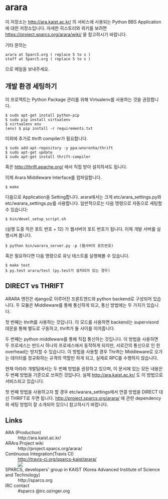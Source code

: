 arara
=====

이 저장소는 http://ara.kaist.ac.kr/ 의 서비스에 사용되는 Python BBS Application에 대한 저장소입니다.
자세한 히스토리와 위키를 보려면 https://project.sparcs.org/arara/wiki/ 을 참고하시기 바랍니다.

기타 문의는

    arara at 5parc5.org ( replace 5 to s )
    staff at 5parc5.org ( replace 5 to s )

으로 메일을 보내주세요.

개발 환경 세팅하기
-----

이 프로젝트는 Python Package 관리를 위해 Virtualenv를 사용하는 것을 권장합니다.

    $ sudo apt-get install python-pip
    $ sudo pip install virtualenv
    $ virtualenv env
    (env) $ pip install -r requirements.txt

이외에 추가로 thrift compiler가 필요합니다. 

    $ sudo add-apt-repository -y ppa:wnoronha/thrift
    $ sudo apt-get update
    $ sudo apt-get install thrift-compiler

혹은 http://thrift.apache.org/ 에서 직접 받아 설치하셔도 됩니다.

이제 Arara Middleware Interface를 컴파일합니다.

    $ make

다음으로 Application을 Setting합니다. arara에서는 크게 etc/arara_settings.py와 etc/warara_settings.py를 사용합니다.
일반적으로는 다음 명령으로 자동으로 세팅할 수 있습니다:

    $ bin/devel_setup_script.sh
    
(실행 도중 적은 포트 번호 + 12) 가 웹서버의 포트 번호가 됩니다.
이제 개발 서버를 실행시켜 봅니다.

    $ python bin/warara_server.py -p (웹서버의 포트번호)
    
혹은 필요하다면 다음 명령으로 유닛 테스트를 실행해볼 수 있습니다.

    $ make test
    $ py.test arara/test (py.test가 설치되어 있는 경우)
    
DIRECT vs THRIFT
-----

ARARA 엔진은 django로 이루어진 프론트엔드와 python backend로 구성되어 있습니다.
두 모듈은 Middleware를 통해 통신하게 되고, 통신 방법에는 두 가지가 있습니다.

첫 번째는 thrift를 사용하는 것입니다. 이 모드를 사용하면 backend는 supervisord
데몬을 통해 별도로 구동하고, thrift가 둘 사이를 이어줍니다.

두 번째는 python middleware를 통해 직접 통신하는 것입니다. 이 방법을 사용하면
두 프로세스는 반드시 하나의 프로세스에서 동작하게 되지만, 서로간의 통신으로 인
한 overhead는 방지할 수 있습니다. 이 방법을 사용할 경우 Thrift는 Middleware로
오가는 데이터를 정규화하는 규격의 역할만 하게 되고, 실제로 RPC를 수행하지 않습니다.

현재 아라라 개발팀에서는 두 번째 방법을 권장하고 있으며, 이 문서에 있는 모든
내용은 두 번째 방법을 기준으로 쓰여진 것입니다. 실제 http://ara.kaist.ac.kr/ 도
이 방법으로 서비스되고 있습니다.

첫 번째 방법을 사용하고자 할 경우 etc/warara_settings에서 연결 방법을 DIRECT 대신
THRIFT로 두면 됩니다. http://project.sparcs.org/arara/ 에
관련 dependency와 세팅 방법이 잘 소개되어 있으니 참고하시기 바랍니다.

Links
-----

<dl>
  <dt>ARA (Production)</dt>
  <dd>http://ara.kaist.ac.kr/</dd>
  <dt>ARAra Project wiki</dt>
  <dd>http://project.sparcs.org/arara/</dd>
  <dt>Continuous Integration(Travis CI)</dt>
  <dd><a href="http://travis-ci.org/sparcs-kaist/arara/">http://travis-ci.org/sparcs-kaist/arara/ 
  <br/> <img src="https://secure.travis-ci.org/sparcs-kaist/arara.png?branch=master"></a></dd>
  <dt>SPARCS, developers' group in KAIST (Korea Advanced Institute of Science and Technology)</dt>
  <dd>http://sparcs.org</dd>
  <dt>IRC contact</dt>
  <dd>#sparcs @irc.ozinger.org</dd>
</dl>
     
